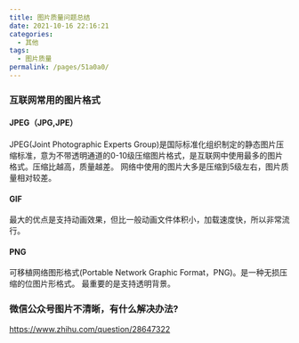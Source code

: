```yaml
---
title: 图片质量问题总结
date: 2021-10-16 22:16:21
categories: 
  - 其他
tags: 
  - 图片质量
permalink: /pages/51a0a0/
---
```


### 互联网常用的图片格式

#### JPEG（JPG,JPE）
JPEG(Joint Photographic Experts Group)是国际标准化组织制定的静态图片压缩标准，意为不带透明通道的0-10级压缩图片格式，是互联网中使用最多的图片格式。压缩比越高，质量越差。
网络中使用的图片大多是压缩到5级左右，图片质量相对较差。


#### GIF
最大的优点是支持动画效果，但比一般动画文件体积小，加载速度快，所以非常流行。


#### PNG
可移植网络图形格式(Portable Network Graphic Format，PNG)。是一种无损压缩的位图片形格式。
最重要的是支持透明背景。



### 微信公众号图片不清晰，有什么解决办法?

<https://www.zhihu.com/question/28647322>